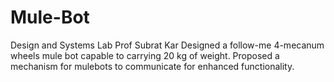 # Mule-Bot
Design and Systems Lab
Prof Subrat Kar
Designed a follow-me 4-mecanum wheels mule bot capable to carrying 20 kg of weight. Proposed a mechanism for mulebots to communicate for enhanced functionality.
